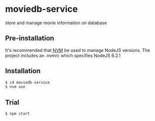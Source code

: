 # moviedb-service

store and manage movie information on database

## Pre-installation

It's recommended that [NVM](https://github.com/creationix/nvm) be used to manage NodeJS versions.
The project includes an .nvmrc which specifies NodeJS 6.2.1

## Installation

```javascript
$ cd moviedb-service
$ nvm use
```

## Trial

```shell
$ npm start
```
